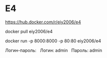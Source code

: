 # E4

https://hub.docker.com/r/eiy2006/e4

docker pull eiy2006/e4

docker run -p 8000:8000 -p 80:80 eiy2006/e4

Логин-пароль:  
Логин: admin  
Пароль: admin
